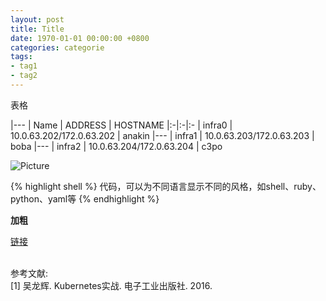 ```yaml
---
layout: post
title: Title
date: 1970-01-01 00:00:00 +0800
categories: categorie
tags:
- tag1
- tag2
---
```


表格

|---
| Name | ADDRESS | HOSTNAME
|:-|:-|:-
| infra0 | 10.0.63.202/172.0.63.202 | anakin
|---
| infra1 | 10.0.63.203/172.0.63.203 | boba
|---
| infra2 | 10.0.63.204/172.0.63.204 | c3po


![Picture](/assets/path/to/picture.png)

{% highlight shell %}
代码，可以为不同语言显示不同的风格，如shell、ruby、python、yaml等
{% endhighlight %}

**加粗**

[链接][url_name]

<br>
<span class="post-meta">
参考文献:
</span>
<br>
<span class="post-meta">
[1] 吴龙辉. Kubernetes实战. 电子工业出版社. 2016.
</span>

[url_name]: url
